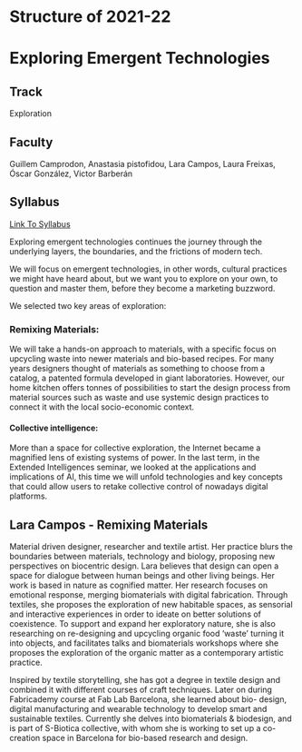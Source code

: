 Structure of 2021-22
======================

# Exploring Emergent Technologies


## Track
Exploration

## Faculty
Guillem Camprodon, Anastasia pistofidou, Lara Campos, Laura Freixas, Óscar González, Victor Barberán

## Syllabus

[Link To Syllabus](https://docs.google.com/presentation/d/1QODc18kcKJHMR1JPomLnv8kLDw6A_v-fiLpebF2Ra9w/edit#slide=id.g125ad6570cd_0_0)


Exploring emergent technologies continues the journey through the underlying layers, the boundaries, and the frictions of modern tech.

We will focus on emergent technologies, in other words, cultural practices we might have heard about, but we want you to explore on your own, to question and master them, before they become a marketing buzzword.

We selected two key areas of exploration:

### Remixing Materials:

We will take a hands-on approach to materials, with a specific focus on upcycling waste into newer materials and bio-based recipes. For many years designers thought of materials as something to choose from a catalog, a patented formula developed in giant laboratories. However, our home kitchen offers tonnes of possibilities to start the design process from material sources such as waste and use systemic design practices to connect it with the local socio-economic context.

#### Collective intelligence:

More than a space for collective exploration, the Internet became a magnified lens of existing systems of power. In the last term, in the Extended Intelligences seminar, we looked at the applications and implications of AI, this time we will unfold technologies and key concepts that could allow users to retake collective control of nowadays digital platforms.  


## Lara Campos - Remixing Materials

Material driven designer, researcher and textile artist. Her practice blurs the boundaries between materials, technology and biology, proposing new perspectives on biocentric design. Lara believes that design can open a space for dialogue between human beings and other living beings. Her work is based in nature as cognified matter. Her research focuses on emotional response, merging biomaterials with digital fabrication. Through textiles, she proposes the exploration of new habitable spaces, as sensorial and interactive experiences in order to ideate on better solutions of coexistence. To support and expand her exploratory nature, she is also researching on re-designing and upcycling organic food ‘waste’ turning it into objects, and facilitates talks and biomaterials workshops where she proposes the exploration of the organic matter as a contemporary artistic practice.

Inspired by textile storytelling, she has got a degree in textile design and combined it with different courses of craft techniques. Later on during Fabricademy course at Fab Lab Barcelona, she learned about bio- design, digital manufacturing and wearable technology to develop smart and sustainable textiles. Currently she delves into biomaterials & biodesign, and is part of S-Biotica collective, with whom she is working to set up a co-creation space in Barcelona for bio-based research and design.
